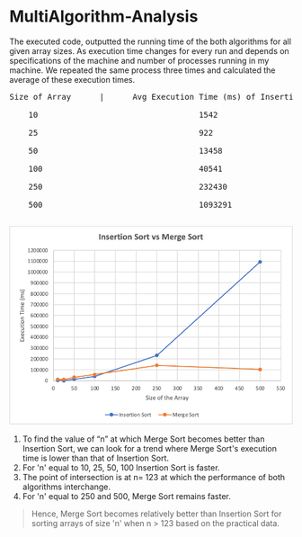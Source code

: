 # MultiAlgorithm-Analysis

The executed code, outputted the running time of the both algorithms for all given array sizes. As execution time changes for every run and depends on specifications of the machine
and number of processes running in my machine. We repeated the same process three times and calculated the average of these execution times.

<pre>
Size of Array      |      Avg Execution Time (ms) of Insertion Sort      |      Avg Execution Time (ms) of Merge Sort <br>
    10                                  1542                                                       10263<br>
    25                                  922                                                        11416<br>
    50                                  13458                                                      31297<br>
    100                                 40541                                                      57222<br>
    250                                 232430                                                     141430<br>
    500                                 1093291                                                    104536<br>
</pre>

![Comparision Graph](image.png)

1. To find the value of “n” at which Merge Sort becomes better than Insertion Sort, we can look for a trend where Merge Sort's execution time is lower than that of Insertion Sort.
2. For 'n' equal to 10, 25, 50, 100 Insertion Sort is faster.
3. The point of intersection is at n= 123 at which the performance of both algorithms interchange.
4. For 'n' equal to 250 and 500, Merge Sort remains faster.

> Hence, Merge Sort becomes relatively better than Insertion Sort for sorting arrays of size 'n' when n > 123 based on the practical data.


